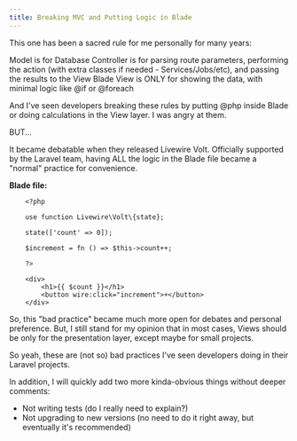 ```yaml
---
title: Breaking MVC and Putting Logic in Blade 
---
```

This one has been a sacred rule for me personally for many years:

Model is for Database
Controller is for parsing route parameters, performing the action (with extra classes if needed - Services/Jobs/etc), and passing the results to the View Blade View is ONLY for showing the data, with minimal logic like @if or @foreach

And I've seen developers breaking these rules by putting @php inside Blade or doing calculations in the View layer. I was angry at them.

BUT...

It became debatable when they released Livewire Volt. Officially supported by the Laravel team, having ALL the logic in the Blade file became a "normal" practice for convenience.

**Blade file:**

        <?php
        
        use function Livewire\Volt\{state};
        
        state(['count' => 0]);
        
        $increment = fn () => $this->count++;
        
        ?>
        
        <div>
            <h1>{{ $count }}</h1>
            <button wire:click="increment">+</button>
        </div>

So, this "bad practice" became much more open for debates and personal preference. But, I still stand for my opinion that in most cases, Views should be only for the presentation layer, except maybe for small projects.

So yeah, these are (not so) bad practices I've seen developers doing in their Laravel projects.

In addition, I will quickly add two more kinda-obvious things without deeper comments:

- Not writing tests (do I really need to explain?)
- Not upgrading to new versions (no need to do it right away, but eventually it's recommended)





